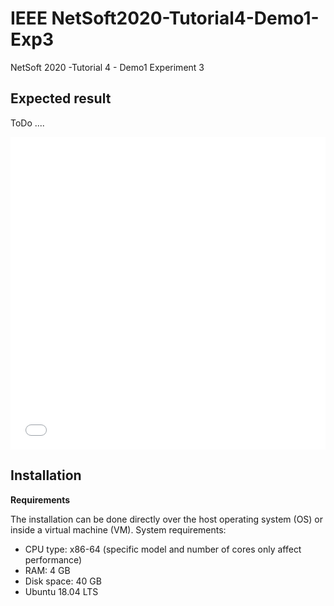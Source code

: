 # IEEE NetSoft2020-Tutorial4-Demo1-Exp3
NetSoft 2020 -Tutorial 4 - Demo1 Experiment 3

## Expected result

ToDo ....
<p align="center">
    <embed src="images/demo1-exp3.pdf" width="100%" height="500"></embed>
</p>

## Installation

**Requirements**

The installation can be done directly over the host operating system (OS) or inside a virtual machine (VM). System requirements:
* CPU type: x86-64 (specific model and number of cores only affect performance)
* RAM: 4 GB
* Disk space: 40 GB
* Ubuntu 18.04 LTS
